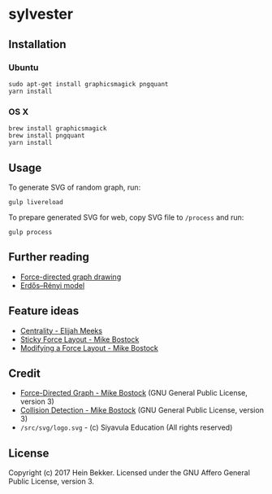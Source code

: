 # sylvester

## Installation

### Ubuntu

```
sudo apt-get install graphicsmagick pngquant
yarn install
```

### OS X

```
brew install graphicsmagick
brew install pngquant
yarn install
```

## Usage

To generate SVG of random graph, run:

```
gulp livereload
```

To prepare generated SVG for web, copy SVG file to `/process` and run:

```
gulp process
```

## Further reading

* [Force-directed graph drawing](https://en.wikipedia.org/wiki/Force-directed_graph_drawing)
* [Erdős–Rényi model](https://en.wikipedia.org/wiki/Erd%C5%91s%E2%80%93R%C3%A9nyi_model)

## Feature ideas

* [Centrality - Elijah Meeks](http://bl.ocks.org/emeeks/9357371)
* [Sticky Force Layout - Mike Bostock](https://bl.ocks.org/mbostock/3750558)
* [Modifying a Force Layout - Mike Bostock](https://bl.ocks.org/mbostock/1095795)

## Credit

* [Force-Directed Graph - Mike Bostock](https://bl.ocks.org/mbostock/4062045) (GNU General Public License, version 3)
* [Collision Detection - Mike Bostock](https://bl.ocks.org/mbostock/31ce330646fa8bcb7289ff3b97aab3f5) (GNU General Public License, version 3)
* `/src/svg/logo.svg` - (c) Siyavula Education (All rights reserved)

## License

Copyright (c) 2017 Hein Bekker. Licensed under the GNU Affero General Public License, version 3.
